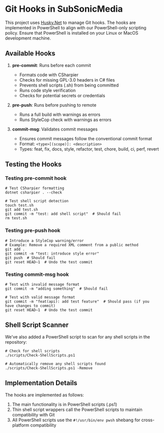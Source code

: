 # Git Hooks in SubSonicMedia

This project uses [Husky.Net](https://alirezanet.github.io/Husky.Net/) to manage Git hooks. The hooks are implemented in PowerShell to align with our PowerShell-only scripting policy. Ensure that PowerShell is installed on your Linux or MacOS development machine.

## Available Hooks

1. **pre-commit**: Runs before each commit
   - Formats code with CSharpier
   - Checks for missing GPL-3.0 headers in C# files
   - Prevents shell scripts (.sh) from being committed
   - Runs code style verification
   - Checks for potential secrets or credentials

2. **pre-push**: Runs before pushing to remote
   - Runs a full build with warnings as errors
   - Runs StyleCop check with warnings as errors

3. **commit-msg**: Validates commit messages
   - Ensures commit messages follow the conventional commit format
   - Format: `<type>[(scope)]: <description>`
   - Types: feat, fix, docs, style, refactor, test, chore, build, ci, perf, revert

## Testing the Hooks

### Testing pre-commit hook

```pwsh
# Test CSharpier formatting
dotnet csharpier . --check

# Test shell script detection
touch test.sh
git add test.sh
git commit -m "test: add shell script"  # Should fail
rm test.sh
```

### Testing pre-push hook

```pwsh
# Introduce a StyleCop warning/error
# Example: Remove a required XML comment from a public method
git add .
git commit -m "test: introduce style error"
git push  # Should fail
git reset HEAD~1  # Undo the test commit
```

### Testing commit-msg hook

```pwsh
# Test with invalid message format
git commit -m "adding something"  # Should fail

# Test with valid message format
git commit -m "feat(api): add test feature"  # Should pass (if you have changes to commit)
git reset HEAD~1  # Undo the test commit
```

## Shell Script Scanner

We've also added a PowerShell script to scan for any shell scripts in the repository:

```pwsh
# Check for shell scripts
./scripts/Check-ShellScripts.ps1

# Automatically remove any shell scripts found
./scripts/Check-ShellScripts.ps1 -Remove
```

## Implementation Details

The hooks are implemented as follows:

1. The main functionality is in PowerShell scripts (.ps1)
2. Thin shell script wrappers call the PowerShell scripts to maintain compatibility with Git
3. All PowerShell scripts use the `#!/usr/bin/env pwsh` shebang for cross-platform compatibility
